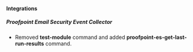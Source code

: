 
#### Integrations

##### Proofpoint Email Security Event Collector

- Removed **test-module** command and added **proofpoint-es-get-last-run-results** command.
